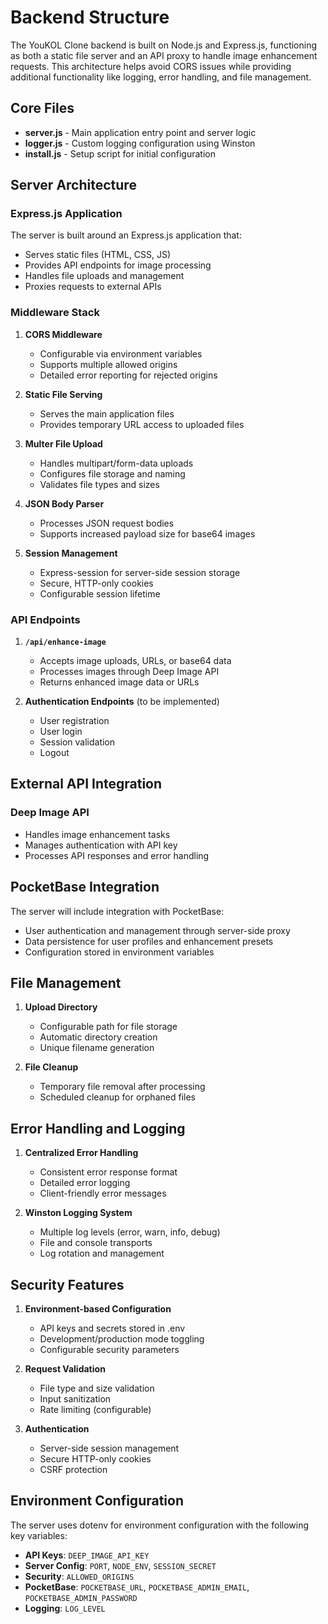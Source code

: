 # Backend Structure

The YouKOL Clone backend is built on Node.js and Express.js, functioning as both a static file server and an API proxy to handle image enhancement requests. This architecture helps avoid CORS issues while providing additional functionality like logging, error handling, and file management.

## Core Files

- **server.js** - Main application entry point and server logic
- **logger.js** - Custom logging configuration using Winston
- **install.js** - Setup script for initial configuration

## Server Architecture

### Express.js Application

The server is built around an Express.js application that:
- Serves static files (HTML, CSS, JS)
- Provides API endpoints for image processing
- Handles file uploads and management
- Proxies requests to external APIs

### Middleware Stack

1. **CORS Middleware**
   - Configurable via environment variables
   - Supports multiple allowed origins
   - Detailed error reporting for rejected origins

2. **Static File Serving**
   - Serves the main application files
   - Provides temporary URL access to uploaded files

3. **Multer File Upload**
   - Handles multipart/form-data uploads
   - Configures file storage and naming
   - Validates file types and sizes

4. **JSON Body Parser**
   - Processes JSON request bodies
   - Supports increased payload size for base64 images

5. **Session Management**
   - Express-session for server-side session storage
   - Secure, HTTP-only cookies
   - Configurable session lifetime

### API Endpoints

1. **`/api/enhance-image`**
   - Accepts image uploads, URLs, or base64 data
   - Processes images through Deep Image API
   - Returns enhanced image data or URLs

2. **Authentication Endpoints** (to be implemented)
   - User registration
   - User login
   - Session validation
   - Logout

## External API Integration

### Deep Image API
- Handles image enhancement tasks
- Manages authentication with API key
- Processes API responses and error handling

## PocketBase Integration

The server will include integration with PocketBase:
- User authentication and management through server-side proxy
- Data persistence for user profiles and enhancement presets
- Configuration stored in environment variables

## File Management

1. **Upload Directory**
   - Configurable path for file storage
   - Automatic directory creation
   - Unique filename generation

2. **File Cleanup**
   - Temporary file removal after processing
   - Scheduled cleanup for orphaned files

## Error Handling and Logging

1. **Centralized Error Handling**
   - Consistent error response format
   - Detailed error logging
   - Client-friendly error messages

2. **Winston Logging System**
   - Multiple log levels (error, warn, info, debug)
   - File and console transports
   - Log rotation and management

## Security Features

1. **Environment-based Configuration**
   - API keys and secrets stored in .env
   - Development/production mode toggling
   - Configurable security parameters

2. **Request Validation**
   - File type and size validation
   - Input sanitization
   - Rate limiting (configurable)

3. **Authentication**
   - Server-side session management
   - Secure HTTP-only cookies
   - CSRF protection

## Environment Configuration

The server uses dotenv for environment configuration with the following key variables:
- **API Keys**: `DEEP_IMAGE_API_KEY`
- **Server Config**: `PORT`, `NODE_ENV`, `SESSION_SECRET`
- **Security**: `ALLOWED_ORIGINS`
- **PocketBase**: `POCKETBASE_URL`, `POCKETBASE_ADMIN_EMAIL`, `POCKETBASE_ADMIN_PASSWORD`
- **Logging**: `LOG_LEVEL` 